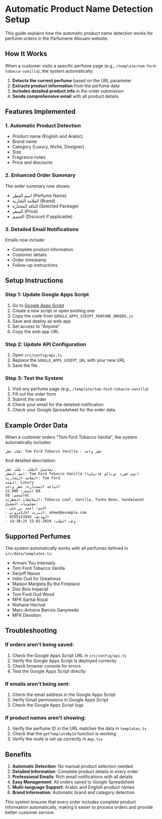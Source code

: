# Automatic Product Name Detection Setup

This guide explains how the automatic product name detection works for perfume orders in the Parfumerie Allouani website.

## How It Works

When a customer visits a specific perfume page (e.g., `/template/tom-ford-tobacco-vanilla`), the system automatically:

1. **Detects the current perfume** based on the URL parameter
2. **Extracts product information** from the perfume data
3. **Includes detailed product info** in the order submission
4. **Sends comprehensive email** with all product details

## Features Implemented

### 1. Automatic Product Detection
- Product name (English and Arabic)
- Brand name
- Category (Luxury, Niche, Designer)
- Size
- Fragrance notes
- Price and discounts

### 2. Enhanced Order Summary
The order summary now shows:
- اسم العطر (Perfume Name)
- العلامة التجارية (Brand)
- الباقة المختارة (Selected Package)
- السعر (Price)
- الخصم (Discount if applicable)

### 3. Detailed Email Notifications
Emails now include:
- Complete product information
- Customer details
- Order timestamp
- Follow-up instructions

## Setup Instructions

### Step 1: Update Google Apps Script

1. Go to [Google Apps Script](https://script.google.com)
2. Create a new script or open existing one
3. Copy the code from `GOOGLE_APPS_SCRIPT_PERFUME_ORDERS.js`
4. Save and deploy as web app
5. Set access to "Anyone"
6. Copy the web app URL

### Step 2: Update API Configuration

1. Open `src/config/api.ts`
2. Replace the `GOOGLE_APPS_SCRIPT_URL` with your new URL
3. Save the file

### Step 3: Test the System

1. Visit any perfume page (e.g., `/template/tom-ford-tobacco-vanilla`)
2. Fill out the order form
3. Submit the order
4. Check your email for the detailed notification
5. Check your Google Spreadsheet for the order data

## Example Order Data

When a customer orders "Tom Ford Tobacco Vanilla", the system automatically includes:

```
طلب عطر: Tom Ford Tobacco Vanilla - عطر واحد
```

And detailed description:
```
تفاصيل الطلب - طلب عطر:
اسم العطر: Tom Ford Tobacco Vanilla (توم فورد توباكو فانيليا)
العلامة التجارية: Tom Ford
الفئة: Luxury
الباقة المختارة: عطر واحد
السعر: 12,000 DA
الحجم: 50ml
الملاحظات العطرية: Tobacco Leaf, Vanilla, Tonka Bean, Sandalwood
معلومات العميل:
- الاسم: أحمد بن علي
- البريد الإلكتروني: ahmed@example.com
- الهاتف: 0555123456
- وقت الطلب: 2024-01-15 14:30:25
```

## Supported Perfumes

The system automatically works with all perfumes defined in `src/data/templates.ts`:

- Armani You Intensely
- Tom Ford Tobacco Vanilla
- Xerjoff Naxos
- Initio Oud for Greatness
- Maison Margiela By the Fireplace
- Dior Bois Imperial
- Tom Ford Oud Wood
- MFK Santal Royal
- Nishane Hacivat
- Marc-Antoine Barrois Ganymede
- MFK Devotion

## Troubleshooting

### If orders aren't being saved:
1. Check the Google Apps Script URL in `src/config/api.ts`
2. Verify the Google Apps Script is deployed correctly
3. Check browser console for errors
4. Test the Google Apps Script directly

### If emails aren't being sent:
1. Check the email address in the Google Apps Script
2. Verify Gmail permissions in Google Apps Script
3. Check the Google Apps Script logs

### If product names aren't showing:
1. Verify the perfume ID in the URL matches the data in `templates.ts`
2. Check that the `getTemplateById` function is working
3. Verify the route is set up correctly in `App.tsx`

## Benefits

1. **Automatic Detection**: No manual product selection needed
2. **Detailed Information**: Complete product details in every order
3. **Professional Emails**: Rich email notifications with all details
4. **Easy Management**: All orders saved to Google Spreadsheet
5. **Multi-language Support**: Arabic and English product names
6. **Brand Information**: Automatic brand and category detection

This system ensures that every order includes complete product information automatically, making it easier to process orders and provide better customer service.
